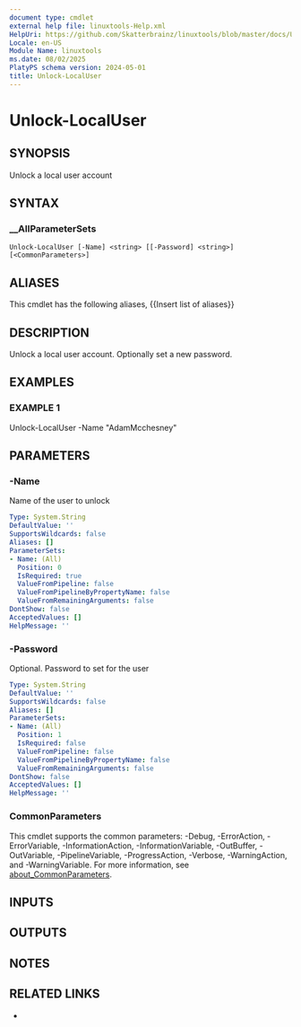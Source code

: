 ```yaml
---
document type: cmdlet
external help file: linuxtools-Help.xml
HelpUri: https://github.com/Skatterbrainz/linuxtools/blob/master/docs/Unlock-LocalUser.md
Locale: en-US
Module Name: linuxtools
ms.date: 08/02/2025
PlatyPS schema version: 2024-05-01
title: Unlock-LocalUser
---
```


# Unlock-LocalUser

## SYNOPSIS

Unlock a local user account

## SYNTAX

### __AllParameterSets

```
Unlock-LocalUser [-Name] <string> [[-Password] <string>] [<CommonParameters>]
```

## ALIASES

This cmdlet has the following aliases,
  {{Insert list of aliases}}

## DESCRIPTION

Unlock a local user account.
Optionally set a new password.

## EXAMPLES

### EXAMPLE 1

Unlock-LocalUser -Name "AdamMcchesney"

## PARAMETERS

### -Name

Name of the user to unlock

```yaml
Type: System.String
DefaultValue: ''
SupportsWildcards: false
Aliases: []
ParameterSets:
- Name: (All)
  Position: 0
  IsRequired: true
  ValueFromPipeline: false
  ValueFromPipelineByPropertyName: false
  ValueFromRemainingArguments: false
DontShow: false
AcceptedValues: []
HelpMessage: ''
```

### -Password

Optional.
Password to set for the user

```yaml
Type: System.String
DefaultValue: ''
SupportsWildcards: false
Aliases: []
ParameterSets:
- Name: (All)
  Position: 1
  IsRequired: false
  ValueFromPipeline: false
  ValueFromPipelineByPropertyName: false
  ValueFromRemainingArguments: false
DontShow: false
AcceptedValues: []
HelpMessage: ''
```

### CommonParameters

This cmdlet supports the common parameters: -Debug, -ErrorAction, -ErrorVariable,
-InformationAction, -InformationVariable, -OutBuffer, -OutVariable, -PipelineVariable,
-ProgressAction, -Verbose, -WarningAction, and -WarningVariable. For more information, see
[about_CommonParameters](https://go.microsoft.com/fwlink/?LinkID=113216).

## INPUTS

## OUTPUTS

## NOTES

## RELATED LINKS

- [](https://github.com/Skatterbrainz/linuxtools/blob/master/docs/Unlock-LocalUser.md)
